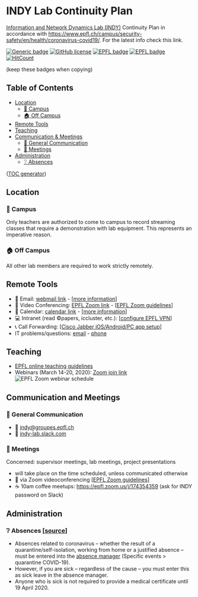 # INDY Lab Continuity Plan
[Information and Network Dynamics Lab (INDY)](indy.epfl.ch) Continuity Plan in accordance with https://www.epfl.ch/campus/security-safety/en/health/coronavirus-covid19/. For the latest info check this link.

[![Generic badge](https://img.shields.io/badge/copying-allowed-green.svg)](https://github.com/indy-lab/ContinuityPlan/blob/master/LICENSE) [![GitHub license](https://img.shields.io/github/license/indy-lab/ContinuityPlan)](https://github.com/indy-lab/ContinuityPlan/blob/master/LICENSE) [![EPFL badge](https://img.shields.io/badge/Built%20at-EPFL-firebrick)](http://www.epfl.ch) [![EPFL badge](https://img.shields.io/badge/Original%20repo-click%20here-black)](https://github.com/indy-lab/ContinuityPlan/) [![HitCount](http://hits.dwyl.com/indy-lab/ContinuityPlan.svg)](http://hits.dwyl.com/indy-lab/ContinuityPlan)

(keep these badges when copying)

## Table of Contents
- [Location](#location)
  * [:office: Campus](#office-campus)
  * [:house: Off Campus](#house-off-campus)
- [Remote Tools](#remote-tools)
- [Teaching](#teaching)
- [Communication & Meetings](#communication-and-meetings)
  * [:speech_balloon: General Communication](#speech_balloon-general-communication)
  * [:busts_in_silhouette: Meetings](#busts-in-silhouette-meetings)
- [Administration](#administration)
  * [:grey_question: Absences](#grey_question-absences-source)

([TOC generator](https://ecotrust-canada.github.io/markdown-toc/))
## Location

### :office: Campus
Only teachers are authorized to come to campus to record streaming classes that require a demonstration with lab equipment. This represents an imperative reason.

### :house: Off Campus
All other lab members are required to work strictly remotely.

## Remote Tools
- :email: Email: [webmail link](http://webmail.epfl.ch/) - [[more information](https://www.epfl.ch/campus/services/en/it-services/mail-lists-and-calendar/mail/configurations-and-support/)]
- :movie_camera: Video Conferencing: [EPFL Zoom link](https://epfl.zoom.us/) - [[EPFL Zoom guidelines](https://www.epfl.ch/campus/services/en/it-services/unified-communications/videoconferencing/zoom/)]
- :calendar: Calendar: [calendar link](https://ewa.epfl.ch/)  - [[more information](https://www.epfl.ch/campus/services/en/it-services/mail-lists-and-calendar/calendar/)]
- :computer: Intranet (read :copyright:papers, iccluster, etc.): [[configure EPFL VPN](https://www.epfl.ch/campus/services/en/it-services/network-services/remote-intranet-access/vpn-clients-available/)]
- :telephone_receiver: Call Forwarding: [[Cisco Jabber iOS/Android/PC app setup](https://www.epfl.ch/campus/services/en/it-services/unified-communications/jabber-softphone/jabber-download/)]
- IT problems/questions: [email](mailto:1234@epfl.ch) - [phone](tel:+41216931234)

## Teaching
- [EPFL online teaching guidelines](https://www.epfl.ch/education/educational-initiatives/online-lecturing/)
- Webinars (March 14-20, 2020): [Zoom join link](https://epfl.zoom.us/j/5145141111)
![EPFL Zoom webinar schedule](https://www.epfl.ch/education/educational-initiatives/wp-content/uploads/2020/03/webinar-training-schedule-large.png)


## Communication and Meetings

### :speech_balloon: General Communication
- :email: [indy@groupes.epfl.ch](mailto:indy@groupes.epfl.ch)
- :signal_strength: [indy-lab.slack.com](https://indy-lab.slack.com)

### :busts_in_silhouette: Meetings
Concerned: supervisor meetings, lab meetings, project presentations
- will take place on the time scheduled, unless communicated otherwise
- :movie_camera: via Zoom videoconferencing [[EPFL Zoom guidelines](https://www.epfl.ch/campus/services/en/it-services/unified-communications/videoconferencing/zoom/)]
- :coffee: 10am coffee meetups: https://epfl.zoom.us/j/174354359 (ask for INDY password on Slack)

## Administration

### :grey_question: Absences [[source](https://www.epfl.ch/campus/security-safety/en/health/coronavirus-covid19/human-resources/)]
- Absences related to coronavirus – whether the result of a quarantine/self-isolation, working from home or a justified absence – must be entered into the [absence manager](https://absences.epfl.ch/) (Specific events > quarantine COVID-19).
- However, if you are sick – regardless of the cause – you must enter this as sick leave in the absence manager.
- Anyone who is sick is not required to provide a medical certificate until 19 April 2020.
